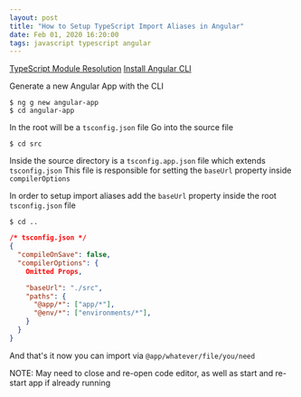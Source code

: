 ```yaml
---
layout: post
title: "How to Setup TypeScript Import Aliases in Angular"
date: Feb 01, 2020 16:20:00
tags: javascript typescript angular
---
```


[TypeScript Module Resolution](https://www.typescriptlang.org/docs/handbook/module-resolution.html)
[Install Angular CLI](https://cli.angular.io/)

Generate a new Angular App with the CLI
```console
$ ng g new angular-app
$ cd angular-app
```

In the root will be a `tsconfig.json` file
Go into the source file
```console
$ cd src
```
Inside the source directory is a `tsconfig.app.json` file which extends `tsconfig.json`
This file is responsible for setting the `baseUrl` property inside `compilerOptions`

In order to setup import aliases add the `baseUrl` property inside the root `tsconfig.json` file
```console
$ cd ..
```

```json
/* tsconfig.json */
{
  "compileOnSave": false,
  "compilerOptions": {
    Omitted Props,

    "baseUrl": "./src",
    "paths": {
      "@app/*": ["app/*"],
      "@env/*": ["environments/*"],
    }
  }
}
```

And that's it now you can import via `@app/whatever/file/you/need`

NOTE: May need to close and re-open code editor, as well as start and re-start app
if already running